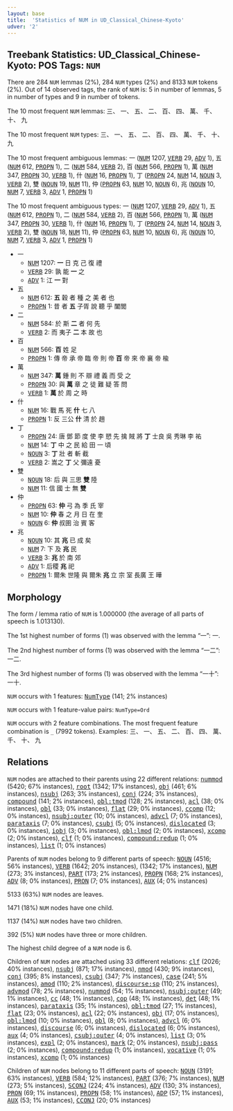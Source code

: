 ```yaml
---
layout: base
title:  'Statistics of NUM in UD_Classical_Chinese-Kyoto'
udver: '2'
---
```


## Treebank Statistics: UD_Classical_Chinese-Kyoto: POS Tags: `NUM`

There are 284 `NUM` lemmas (2%), 284 `NUM` types (2%) and 8133 `NUM` tokens (2%).
Out of 14 observed tags, the rank of `NUM` is: 5 in number of lemmas, 5 in number of types and 9 in number of tokens.

The 10 most frequent `NUM` lemmas: 三、 一、 五、 二、 百、 四、 萬、 千、 十、 九

The 10 most frequent `NUM` types:  三、 一、 五、 二、 百、 四、 萬、 千、 十、 九

The 10 most frequent ambiguous lemmas: 一 (<tt><a href="lzh_kyoto-pos-NUM.html">NUM</a></tt> 1207, <tt><a href="lzh_kyoto-pos-VERB.html">VERB</a></tt> 29, <tt><a href="lzh_kyoto-pos-ADV.html">ADV</a></tt> 1), 五 (<tt><a href="lzh_kyoto-pos-NUM.html">NUM</a></tt> 612, <tt><a href="lzh_kyoto-pos-PROPN.html">PROPN</a></tt> 1), 二 (<tt><a href="lzh_kyoto-pos-NUM.html">NUM</a></tt> 584, <tt><a href="lzh_kyoto-pos-VERB.html">VERB</a></tt> 2), 百 (<tt><a href="lzh_kyoto-pos-NUM.html">NUM</a></tt> 566, <tt><a href="lzh_kyoto-pos-PROPN.html">PROPN</a></tt> 1), 萬 (<tt><a href="lzh_kyoto-pos-NUM.html">NUM</a></tt> 347, <tt><a href="lzh_kyoto-pos-PROPN.html">PROPN</a></tt> 30, <tt><a href="lzh_kyoto-pos-VERB.html">VERB</a></tt> 1), 什 (<tt><a href="lzh_kyoto-pos-NUM.html">NUM</a></tt> 16, <tt><a href="lzh_kyoto-pos-PROPN.html">PROPN</a></tt> 1), 丁 (<tt><a href="lzh_kyoto-pos-PROPN.html">PROPN</a></tt> 24, <tt><a href="lzh_kyoto-pos-NUM.html">NUM</a></tt> 14, <tt><a href="lzh_kyoto-pos-NOUN.html">NOUN</a></tt> 3, <tt><a href="lzh_kyoto-pos-VERB.html">VERB</a></tt> 2), 雙 (<tt><a href="lzh_kyoto-pos-NOUN.html">NOUN</a></tt> 19, <tt><a href="lzh_kyoto-pos-NUM.html">NUM</a></tt> 11), 仲 (<tt><a href="lzh_kyoto-pos-PROPN.html">PROPN</a></tt> 63, <tt><a href="lzh_kyoto-pos-NUM.html">NUM</a></tt> 10, <tt><a href="lzh_kyoto-pos-NOUN.html">NOUN</a></tt> 6), 兆 (<tt><a href="lzh_kyoto-pos-NOUN.html">NOUN</a></tt> 10, <tt><a href="lzh_kyoto-pos-NUM.html">NUM</a></tt> 7, <tt><a href="lzh_kyoto-pos-VERB.html">VERB</a></tt> 3, <tt><a href="lzh_kyoto-pos-ADV.html">ADV</a></tt> 1, <tt><a href="lzh_kyoto-pos-PROPN.html">PROPN</a></tt> 1)

The 10 most frequent ambiguous types:  一 (<tt><a href="lzh_kyoto-pos-NUM.html">NUM</a></tt> 1207, <tt><a href="lzh_kyoto-pos-VERB.html">VERB</a></tt> 29, <tt><a href="lzh_kyoto-pos-ADV.html">ADV</a></tt> 1), 五 (<tt><a href="lzh_kyoto-pos-NUM.html">NUM</a></tt> 612, <tt><a href="lzh_kyoto-pos-PROPN.html">PROPN</a></tt> 1), 二 (<tt><a href="lzh_kyoto-pos-NUM.html">NUM</a></tt> 584, <tt><a href="lzh_kyoto-pos-VERB.html">VERB</a></tt> 2), 百 (<tt><a href="lzh_kyoto-pos-NUM.html">NUM</a></tt> 566, <tt><a href="lzh_kyoto-pos-PROPN.html">PROPN</a></tt> 1), 萬 (<tt><a href="lzh_kyoto-pos-NUM.html">NUM</a></tt> 347, <tt><a href="lzh_kyoto-pos-PROPN.html">PROPN</a></tt> 30, <tt><a href="lzh_kyoto-pos-VERB.html">VERB</a></tt> 1), 什 (<tt><a href="lzh_kyoto-pos-NUM.html">NUM</a></tt> 16, <tt><a href="lzh_kyoto-pos-PROPN.html">PROPN</a></tt> 1), 丁 (<tt><a href="lzh_kyoto-pos-PROPN.html">PROPN</a></tt> 24, <tt><a href="lzh_kyoto-pos-NUM.html">NUM</a></tt> 14, <tt><a href="lzh_kyoto-pos-NOUN.html">NOUN</a></tt> 3, <tt><a href="lzh_kyoto-pos-VERB.html">VERB</a></tt> 2), 雙 (<tt><a href="lzh_kyoto-pos-NOUN.html">NOUN</a></tt> 18, <tt><a href="lzh_kyoto-pos-NUM.html">NUM</a></tt> 11), 仲 (<tt><a href="lzh_kyoto-pos-PROPN.html">PROPN</a></tt> 63, <tt><a href="lzh_kyoto-pos-NUM.html">NUM</a></tt> 10, <tt><a href="lzh_kyoto-pos-NOUN.html">NOUN</a></tt> 6), 兆 (<tt><a href="lzh_kyoto-pos-NOUN.html">NOUN</a></tt> 10, <tt><a href="lzh_kyoto-pos-NUM.html">NUM</a></tt> 7, <tt><a href="lzh_kyoto-pos-VERB.html">VERB</a></tt> 3, <tt><a href="lzh_kyoto-pos-ADV.html">ADV</a></tt> 1, <tt><a href="lzh_kyoto-pos-PROPN.html">PROPN</a></tt> 1)


* 一
  * <tt><a href="lzh_kyoto-pos-NUM.html">NUM</a></tt> 1207: <b>一</b> 日 克 己 復 禮
  * <tt><a href="lzh_kyoto-pos-VERB.html">VERB</a></tt> 29: 孰 能 <b>一</b> 之
  * <tt><a href="lzh_kyoto-pos-ADV.html">ADV</a></tt> 1: 江 <b>一</b> 對
* 五
  * <tt><a href="lzh_kyoto-pos-NUM.html">NUM</a></tt> 612: <b>五</b> 穀 者 種 之 美 者 也
  * <tt><a href="lzh_kyoto-pos-PROPN.html">PROPN</a></tt> 1: 昔 者 <b>五</b> 子胥 說 聽 乎 闔閭
* 二
  * <tt><a href="lzh_kyoto-pos-NUM.html">NUM</a></tt> 584: 於 斯 <b>二</b> 者 何 先
  * <tt><a href="lzh_kyoto-pos-VERB.html">VERB</a></tt> 2: 而 夷子 <b>二</b> 本 故 也
* 百
  * <tt><a href="lzh_kyoto-pos-NUM.html">NUM</a></tt> 566: <b>百</b> 姓 足
  * <tt><a href="lzh_kyoto-pos-PROPN.html">PROPN</a></tt> 1: 傳 帝 承 帝 臨 帝 則 帝 <b>百</b> 帝 來 帝 襄 帝 楡
* 萬
  * <tt><a href="lzh_kyoto-pos-NUM.html">NUM</a></tt> 347: <b>萬</b> 鍾 則 不 辯 禮 義 而 受 之
  * <tt><a href="lzh_kyoto-pos-PROPN.html">PROPN</a></tt> 30: 與 <b>萬</b> 章 之 徒 難 疑 答 問
  * <tt><a href="lzh_kyoto-pos-VERB.html">VERB</a></tt> 1: <b>萬</b> 於 周 之 時
* 什
  * <tt><a href="lzh_kyoto-pos-NUM.html">NUM</a></tt> 16: 戰 馬 死 <b>什</b> 七 八
  * <tt><a href="lzh_kyoto-pos-PROPN.html">PROPN</a></tt> 1: 反 三公 <b>什</b> 清 於 趙
* 丁
  * <tt><a href="lzh_kyoto-pos-PROPN.html">PROPN</a></tt> 24: 唐 鄧 節 度 使 李 愬 先 擒 賊 將 <b>丁</b> 士良 吳 秀琳 李 祐
  * <tt><a href="lzh_kyoto-pos-NUM.html">NUM</a></tt> 14: <b>丁</b> 中 之 民 給 田 一 頃
  * <tt><a href="lzh_kyoto-pos-NOUN.html">NOUN</a></tt> 3: <b>丁</b> 壯 者 斬 截
  * <tt><a href="lzh_kyoto-pos-VERB.html">VERB</a></tt> 2: 嵩之 <b>丁</b> 父 彌遠 憂
* 雙
  * <tt><a href="lzh_kyoto-pos-NOUN.html">NOUN</a></tt> 18: 后 與 三思 <b>雙</b> 陸
  * <tt><a href="lzh_kyoto-pos-NUM.html">NUM</a></tt> 11: 信 國 士 無 <b>雙</b>
* 仲
  * <tt><a href="lzh_kyoto-pos-PROPN.html">PROPN</a></tt> 63: <b>仲</b> 弓 為 季 氏 宰
  * <tt><a href="lzh_kyoto-pos-NUM.html">NUM</a></tt> 10: <b>仲</b> 春 之 月 日 在 奎
  * <tt><a href="lzh_kyoto-pos-NOUN.html">NOUN</a></tt> 6: <b>仲</b> 叔圉 治 賓 客
* 兆
  * <tt><a href="lzh_kyoto-pos-NOUN.html">NOUN</a></tt> 10: 其 <b>兆</b> 已 成 矣
  * <tt><a href="lzh_kyoto-pos-NUM.html">NUM</a></tt> 7: 下 及 <b>兆</b> 民
  * <tt><a href="lzh_kyoto-pos-VERB.html">VERB</a></tt> 3: <b>兆</b> 於 南 郊
  * <tt><a href="lzh_kyoto-pos-ADV.html">ADV</a></tt> 1: 后稷 <b>兆</b> 祀
  * <tt><a href="lzh_kyoto-pos-PROPN.html">PROPN</a></tt> 1: 爾朱 世隆 與 爾朱 <b>兆</b> 立 宗 室 長廣 王 曄

## Morphology

The form / lemma ratio of `NUM` is 1.000000 (the average of all parts of speech is 1.013130).

The 1st highest number of forms (1) was observed with the lemma “一”: 一.

The 2nd highest number of forms (1) was observed with the lemma “一二”: 一二.

The 3rd highest number of forms (1) was observed with the lemma “一十”: 一十.

`NUM` occurs with 1 features: <tt><a href="lzh_kyoto-feat-NumType.html">NumType</a></tt> (141; 2% instances)

`NUM` occurs with 1 feature-value pairs: `NumType=Ord`

`NUM` occurs with 2 feature combinations.
The most frequent feature combination is `_` (7992 tokens).
Examples: 三、 一、 五、 二、 百、 四、 萬、 千、 十、 九


## Relations

`NUM` nodes are attached to their parents using 22 different relations: <tt><a href="lzh_kyoto-dep-nummod.html">nummod</a></tt> (5420; 67% instances), <tt><a href="lzh_kyoto-dep-root.html">root</a></tt> (1342; 17% instances), <tt><a href="lzh_kyoto-dep-obj.html">obj</a></tt> (461; 6% instances), <tt><a href="lzh_kyoto-dep-nsubj.html">nsubj</a></tt> (263; 3% instances), <tt><a href="lzh_kyoto-dep-conj.html">conj</a></tt> (224; 3% instances), <tt><a href="lzh_kyoto-dep-compound.html">compound</a></tt> (141; 2% instances), <tt><a href="lzh_kyoto-dep-obl-tmod.html">obl:tmod</a></tt> (128; 2% instances), <tt><a href="lzh_kyoto-dep-acl.html">acl</a></tt> (38; 0% instances), <tt><a href="lzh_kyoto-dep-obl.html">obl</a></tt> (33; 0% instances), <tt><a href="lzh_kyoto-dep-flat.html">flat</a></tt> (29; 0% instances), <tt><a href="lzh_kyoto-dep-ccomp.html">ccomp</a></tt> (12; 0% instances), <tt><a href="lzh_kyoto-dep-nsubj-outer.html">nsubj:outer</a></tt> (10; 0% instances), <tt><a href="lzh_kyoto-dep-advcl.html">advcl</a></tt> (7; 0% instances), <tt><a href="lzh_kyoto-dep-parataxis.html">parataxis</a></tt> (7; 0% instances), <tt><a href="lzh_kyoto-dep-csubj.html">csubj</a></tt> (5; 0% instances), <tt><a href="lzh_kyoto-dep-dislocated.html">dislocated</a></tt> (3; 0% instances), <tt><a href="lzh_kyoto-dep-iobj.html">iobj</a></tt> (3; 0% instances), <tt><a href="lzh_kyoto-dep-obl-lmod.html">obl:lmod</a></tt> (2; 0% instances), <tt><a href="lzh_kyoto-dep-xcomp.html">xcomp</a></tt> (2; 0% instances), <tt><a href="lzh_kyoto-dep-clf.html">clf</a></tt> (1; 0% instances), <tt><a href="lzh_kyoto-dep-compound-redup.html">compound:redup</a></tt> (1; 0% instances), <tt><a href="lzh_kyoto-dep-list.html">list</a></tt> (1; 0% instances)

Parents of `NUM` nodes belong to 9 different parts of speech: <tt><a href="lzh_kyoto-pos-NOUN.html">NOUN</a></tt> (4516; 56% instances), <tt><a href="lzh_kyoto-pos-VERB.html">VERB</a></tt> (1642; 20% instances),  (1342; 17% instances), <tt><a href="lzh_kyoto-pos-NUM.html">NUM</a></tt> (273; 3% instances), <tt><a href="lzh_kyoto-pos-PART.html">PART</a></tt> (173; 2% instances), <tt><a href="lzh_kyoto-pos-PROPN.html">PROPN</a></tt> (168; 2% instances), <tt><a href="lzh_kyoto-pos-ADV.html">ADV</a></tt> (8; 0% instances), <tt><a href="lzh_kyoto-pos-PRON.html">PRON</a></tt> (7; 0% instances), <tt><a href="lzh_kyoto-pos-AUX.html">AUX</a></tt> (4; 0% instances)

5133 (63%) `NUM` nodes are leaves.

1471 (18%) `NUM` nodes have one child.

1137 (14%) `NUM` nodes have two children.

392 (5%) `NUM` nodes have three or more children.

The highest child degree of a `NUM` node is 6.

Children of `NUM` nodes are attached using 33 different relations: <tt><a href="lzh_kyoto-dep-clf.html">clf</a></tt> (2026; 40% instances), <tt><a href="lzh_kyoto-dep-nsubj.html">nsubj</a></tt> (871; 17% instances), <tt><a href="lzh_kyoto-dep-nmod.html">nmod</a></tt> (430; 9% instances), <tt><a href="lzh_kyoto-dep-conj.html">conj</a></tt> (395; 8% instances), <tt><a href="lzh_kyoto-dep-csubj.html">csubj</a></tt> (347; 7% instances), <tt><a href="lzh_kyoto-dep-case.html">case</a></tt> (241; 5% instances), <tt><a href="lzh_kyoto-dep-amod.html">amod</a></tt> (110; 2% instances), <tt><a href="lzh_kyoto-dep-discourse-sp.html">discourse:sp</a></tt> (110; 2% instances), <tt><a href="lzh_kyoto-dep-advmod.html">advmod</a></tt> (78; 2% instances), <tt><a href="lzh_kyoto-dep-nummod.html">nummod</a></tt> (54; 1% instances), <tt><a href="lzh_kyoto-dep-nsubj-outer.html">nsubj:outer</a></tt> (49; 1% instances), <tt><a href="lzh_kyoto-dep-cc.html">cc</a></tt> (48; 1% instances), <tt><a href="lzh_kyoto-dep-cop.html">cop</a></tt> (48; 1% instances), <tt><a href="lzh_kyoto-dep-det.html">det</a></tt> (48; 1% instances), <tt><a href="lzh_kyoto-dep-parataxis.html">parataxis</a></tt> (35; 1% instances), <tt><a href="lzh_kyoto-dep-obl-tmod.html">obl:tmod</a></tt> (27; 1% instances), <tt><a href="lzh_kyoto-dep-flat.html">flat</a></tt> (23; 0% instances), <tt><a href="lzh_kyoto-dep-acl.html">acl</a></tt> (22; 0% instances), <tt><a href="lzh_kyoto-dep-obj.html">obj</a></tt> (17; 0% instances), <tt><a href="lzh_kyoto-dep-obl-lmod.html">obl:lmod</a></tt> (10; 0% instances), <tt><a href="lzh_kyoto-dep-obl.html">obl</a></tt> (8; 0% instances), <tt><a href="lzh_kyoto-dep-advcl.html">advcl</a></tt> (6; 0% instances), <tt><a href="lzh_kyoto-dep-discourse.html">discourse</a></tt> (6; 0% instances), <tt><a href="lzh_kyoto-dep-dislocated.html">dislocated</a></tt> (6; 0% instances), <tt><a href="lzh_kyoto-dep-aux.html">aux</a></tt> (4; 0% instances), <tt><a href="lzh_kyoto-dep-csubj-outer.html">csubj:outer</a></tt> (4; 0% instances), <tt><a href="lzh_kyoto-dep-list.html">list</a></tt> (3; 0% instances), <tt><a href="lzh_kyoto-dep-expl.html">expl</a></tt> (2; 0% instances), <tt><a href="lzh_kyoto-dep-mark.html">mark</a></tt> (2; 0% instances), <tt><a href="lzh_kyoto-dep-nsubj-pass.html">nsubj:pass</a></tt> (2; 0% instances), <tt><a href="lzh_kyoto-dep-compound-redup.html">compound:redup</a></tt> (1; 0% instances), <tt><a href="lzh_kyoto-dep-vocative.html">vocative</a></tt> (1; 0% instances), <tt><a href="lzh_kyoto-dep-xcomp.html">xcomp</a></tt> (1; 0% instances)

Children of `NUM` nodes belong to 11 different parts of speech: <tt><a href="lzh_kyoto-pos-NOUN.html">NOUN</a></tt> (3191; 63% instances), <tt><a href="lzh_kyoto-pos-VERB.html">VERB</a></tt> (584; 12% instances), <tt><a href="lzh_kyoto-pos-PART.html">PART</a></tt> (376; 7% instances), <tt><a href="lzh_kyoto-pos-NUM.html">NUM</a></tt> (273; 5% instances), <tt><a href="lzh_kyoto-pos-SCONJ.html">SCONJ</a></tt> (224; 4% instances), <tt><a href="lzh_kyoto-pos-ADV.html">ADV</a></tt> (130; 3% instances), <tt><a href="lzh_kyoto-pos-PRON.html">PRON</a></tt> (69; 1% instances), <tt><a href="lzh_kyoto-pos-PROPN.html">PROPN</a></tt> (58; 1% instances), <tt><a href="lzh_kyoto-pos-ADP.html">ADP</a></tt> (57; 1% instances), <tt><a href="lzh_kyoto-pos-AUX.html">AUX</a></tt> (53; 1% instances), <tt><a href="lzh_kyoto-pos-CCONJ.html">CCONJ</a></tt> (20; 0% instances)

